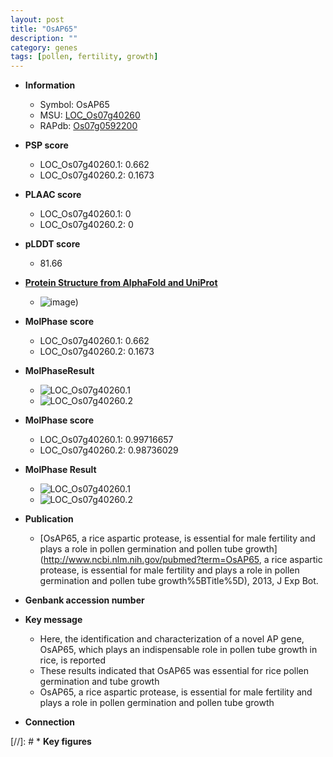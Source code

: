 ```yaml
---
layout: post
title: "OsAP65"
description: ""
category: genes
tags: [pollen, fertility, growth]
---
```


* **Information**  
    + Symbol: OsAP65  
    + MSU: [LOC_Os07g40260](http://rice.plantbiology.msu.edu/cgi-bin/ORF_infopage.cgi?orf=LOC_Os07g40260)  
    + RAPdb: [Os07g0592200](http://rapdb.dna.affrc.go.jp/viewer/gbrowse_details/irgsp1?name=Os07g0592200)  

* **PSP score**  
    + LOC_Os07g40260.1: 0.662 
    + LOC_Os07g40260.2: 0.1673 

* **PLAAC score**  
    + LOC_Os07g40260.1: 0 
    + LOC_Os07g40260.2: 0 

* **pLDDT score**
    + 81.66

* **[Protein Structure from AlphaFold and UniProt](https://www.uniprot.org/uniprotkb/Q84RX6/entry#structure)**
    + ![image](https://ricepsp.github.io/images/Q8/AF-Q84RX6-F1.png))

* **MolPhase score**
    + LOC_Os07g40260.1: 0.662
    + LOC_Os07g40260.2: 0.1673

* **MolPhaseResult**
    + ![LOC_Os07g40260.1](https://ricepsp.github.io/pictures/LOC_Os07g/LOC_Os07g40260.1.png)
    + ![LOC_Os07g40260.2](https://ricepsp.github.io/pictures/LOC_Os07g/LOC_Os07g40260.2.png)

* **MolPhase score**
    + LOC_Os07g40260.1: 0.99716657
    + LOC_Os07g40260.2: 0.98736029

* **MolPhase Result**
    + ![LOC_Os07g40260.1](https://304243504.github.io/Pictures/LOC_Os07g/LOC_Os07g40260.1.png)
    + ![LOC_Os07g40260.2](https://304243504.github.io/Pictures/LOC_Os07g/LOC_Os07g40260.2.png)

* **Publication**  
    + [OsAP65, a rice aspartic protease, is essential for male fertility and plays a role in pollen germination and pollen tube growth](http://www.ncbi.nlm.nih.gov/pubmed?term=OsAP65, a rice aspartic protease, is essential for male fertility and plays a role in pollen germination and pollen tube growth%5BTitle%5D), 2013, J Exp Bot.

* **Genbank accession number**  

* **Key message**  
    + Here, the identification and characterization of a novel AP gene, OsAP65, which plays an indispensable role in pollen tube growth in rice, is reported
    + These results indicated that OsAP65 was essential for rice pollen germination and tube growth
    + OsAP65, a rice aspartic protease, is essential for male fertility and plays a role in pollen germination and pollen tube growth

* **Connection**  

[//]: # * **Key figures**  


